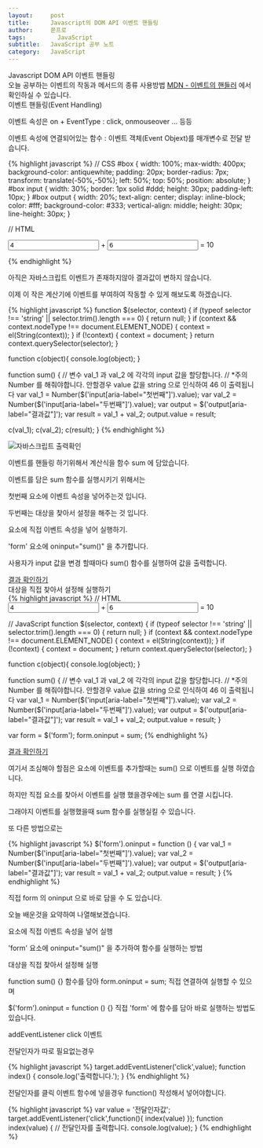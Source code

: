 ```yaml
---
layout:     post
title:      Javascript의 DOM API 이벤트 핸들링
author:     쭌프로
tags: 		  JavaScript
subtitle:   JavaScript 공부 노트
category:   JavaScript
---
```

<!-- Start Writing Below in Markdown -->

<div class="box">
<div class="small-title">
	Javascript DOM API 이벤트 핸들링
</div>		
  <div class="pro-txt">
    오늘 공부하는 이벤트의 작동과 메서드의 종류 사용방법
    <a href="https://developer.mozilla.org/ko/docs/Web/API/Event" target="_balnk">MDN - 이벤트의 핸들러</a>
    에서 확인하실 수 있습니다.
  </div>
  <div class="small-title">이벤트 핸들링(Event Handling)</div>
  <p>이벤트 속성은 on + EventType : click, onmouseover ... 등등</p>
  <p>이벤트 속성에 연결되어있는 함수 : 이벤트 객체(Event Objext)를 매개변수로 전달 받습니다.</p>
</div>
<div class="box">
{% highlight javascript %}
// CSS
#box {
    width: 100%;
    max-width: 400px;
    background-color: antiquewhite;
    padding: 20px;
    border-radius: 7px;
    transform: translate(-50%,-50%);
    left: 50%;
    top: 50%;
    position: absolute;
}
#box input {
    width: 30%;
    border: 1px solid #ddd;
    height: 30px;
    padding-left: 10px;
}
#box output {
    width: 20%;
    text-align: center;
    display: inline-block;
    color: #fff;
    background-color: #333;
    vertical-align: middle;
    height: 30px;
    line-height: 30px;
}

// HTML
<form oninput="sum()">
	<div id="box">
		<input value="4" aria-label="첫번째" type="number"> 
		+ 
		<input value="6" aria-label="두번째" type="number">
		=
		<output aria-label="결과값">10</output>
	</div>
</form> 
{% endhighlight %}

<p>아직은 자바스크립트 이벤트가 존재하지않아 결과값이 변하지 않습니다.</p>
<p>이제 이 작은 계산기에 이벤트를 부여하여 작동할 수 있게 해보도록 하겠습니다.</p>
</div>
<div class="box">
{% highlight javascript %}
function $(selector, context) {
  if (typeof selector !== 'string' || selector.trim().length === 0) { return null; }
  if (context && context.nodeType !== document.ELEMENT_NODE) { context = el(String(context)); }
  if (!context) { context = document; }
  return context.querySelector(selector);
}

function c(object){
  console.log(object);
}

function sum() {
  // 변수 val_1 과 val_2 에 각각의 input 값을 할당합니다.
  // *주의 Number 를 해줘야합니다. 안할경우 value 값을 string 으로 인식하여 46 이 출력됩니다
  var val_1 = Number($('input[aria-label="첫번째"]').value);
  var val_2 = Number($('input[aria-label="두번째"]').value);
  var output = $('output[aria-label="결과값"]');
  var result = val_1 + val_2;
  output.value = result;

  c(val_1);
  c(val_2);
  c(result);
}
{% endhighlight %}
<div class="img-box">
  <img src="https://alalstjr.github.io/promotes.github.io/img/2018-09-16-1.png" alt="자바스크립트 출력확인" />
</div>
<p>이벤트를 핸들링 하기위해서 계산식을 함수 sum 에 담았습니다.</p>
<p>이벤트를 담은 sum 함수를 실행시키기 위해서는</p>
<p>첫번째 요소에 이벤트 속성을 넣어주는것 입니다.</p>
<p>두번째는 대상을 찾아서 설정을 해주는 것 입니다.</p>
<div class="small-title">요소에 직접 이벤트 속성을 넣어 실행하기.</div>
<p>'form' 요소에 oninput="sum()" 을 추가합니다.</p>
<p>사용자가 input 값을 변경 할때마다 sum() 함수를 실행하여 값을 출력합니다.</p>
<div class="pro-txt">
  <a href="https://codepen.io/anon/pen/ZMMXBE" target="_balnk">결과 확인하기</a>
</div>

<div class="small-title">대상을 직접 찾아서 설정해 실행하기</div>
{% highlight javascript %}
// HTML
<form>
  <div id="box">
    <input value="4" aria-label="첫번째" type="number"> 
    + 
    <input value="6" aria-label="두번째" type="number">
    =
    <output aria-label="결과값">10</output>
  </div>
</form> 

// JavaScript
function $(selector, context) {
  if (typeof selector !== 'string' || selector.trim().length === 0) { return null; }
  if (context && context.nodeType !== document.ELEMENT_NODE) { context = el(String(context)); }
  if (!context) { context = document; }
  return context.querySelector(selector);
}

function c(object){
  console.log(object);
}

function sum() {
  // 변수 val_1 과 val_2 에 각각의 input 값을 할당합니다.
  // *주의 Number 를 해줘야합니다. 안할경우 value 값을 string 으로 인식하여 46 이 출력됩니다
  var val_1 = Number($('input[aria-label="첫번째"]').value);
  var val_2 = Number($('input[aria-label="두번째"]').value);
  var output = $('output[aria-label="결과값"]');
  var result = val_1 + val_2;
  output.value = result;
}

var form = $('form');
form.oninput = sum;
{% endhighlight %}

<div class="pro-txt">
  <a href="https://codepen.io/anon/pen/OooxME" target="_balnk">결과 확인하기</a>
</div>
<p>여기서 조심해야 할점은 요소에 이벤트를 추가할때는 sum() 으로 이벤트를 실행 하였습니다.</p>
<p>하지만 직접 요소를 찾아서 이벤트를 실행 했을경우에는 sum 를 연결 시킵니다.</p>
<p>그래야지 이벤트를 실행했을때 sum 함수를 실행실킬 수 있습니다.</p>
<p>또 다른 방법으로는 </p>

{% highlight javascript %}
$('form').oninput = function () {
 var val_1 = Number($('input[aria-label="첫번째"]').value);
 var val_2 = Number($('input[aria-label="두번째"]').value);
 var output = $('output[aria-label="결과값"]');
 var result = val_1 + val_2;
 output.value = result;
}
{% endhighlight %}
<p>직접 form 의 oninput 으로 바로 담을 수 도 있습니다.</p>
</div>

<div class="box">
	<p>오늘 배운것을 요약하여 나열해보겠습니다.</p>
	<div class="small-title">요소에 직접 이벤트 속성을 넣어 실행</div>
	<p>'form' 요소에 oninput="sum()" 을 추가하여 함수를 실행하는 방법</p>
	<div class="small-title">대상을 직접 찾아서 설정해 실행</div>
	<p>function sum() {} 함수를 담아 form.oninput = sum; 직접 연결하여 실행할 수 있으며 </p>
	<p>$('form').oninput = function () {} 직접 'form' 에 함수를 담아 바로 실행하는 방법도 있습니다.</p>
</div>

<div class="box">
	<div class="title-box">addEventListener click 이벤트</div>
	<p>전달인자가 따로 필요없는경우</p>
{% highlight javascript %}
target.addEventListener('click',value);
function index() {
	console.log('출력합니다.');
}
{% endhighlight %}
	
<p>전달인자를 클릭 이벤트 함수에 넣을경우 function() 작성해서 넣어야합니다.</p>
{% highlight javascript %}
var value = '전달인자값';
target.addEventListener('click',function(){ index(value) });
function index(value) {
	// 전달인자를 출력합니다.
	console.log(value);
}
{% endhighlight %}
</div>

